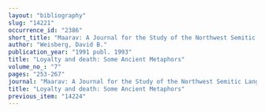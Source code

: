 ```yaml
---
layout: "bibliography"
slug: "14221"
occurrence_id: "2386"
short_title: "Maarav: A Journal for the Study of the Northwest Semitic Languages and Literatures 7 (1991 publ. 1993), 253-267"
author: "Weisberg, David B."
publication_year: "1991 publ. 1993"
title: "Loyalty and death: Some Ancient Metaphors"
volume_no_: "7"
pages: "253-267"
journal: "Maarav: A Journal for the Study of the Northwest Semitic Languages and Literatures"
title: "Loyalty and death: Some Ancient Metaphors"
previous_item: "14224"
---
```

